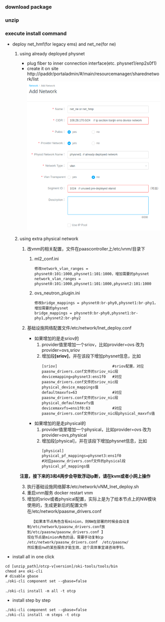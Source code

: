 ### download package
### unzip 
### execute install command
- deploy net_hmf(for legacy ems) and net_ne(for ne)
    1. using already deployed physnet
        - plug fiber to inner connection interface(etc. physnet1/enp2s0f1)
        - create it on site  http://ipaddr/portaladmin/#/main/resourcemanager/sharednetwork/list
        ![create network](create_network_using_physical_net.png)
    2. using extra physical network
        1. 改vnm的相关配置，文件在paascontroller上/etc/vnm/目录下
            1. ml2_conf.ini 
                ```
                修改network_vlan_ranges = physnet0:101:1000,physnet1:101:1000，增加需要的physnet
                network_vlan_ranges = physnet0:101:1000,physnet1:101:1000,physnet2:101:1000
                ```
            2. ovs_neutron_plugin.ini 
                ```
                修改bridge_mappings = physnet0:br-phy0,physnet1:br-phy1，增加需要的physnet
                bridge_mappings = physnet0:br-phy0,physnet1:br-phy1,physnet2:br-phy2
                ```
         
        2. 基础设施网络配置文件/etc/network/Inet_deploy.conf
            - 如果增加的是走sriov的
                1. provider值里增加一个sriov，比如provider=ovs 改为 provider=ovs,sriov
                2. 增加段<b>[sriov]</b>，并在该段下增加physnet信息，比如
                    ```
                    [sriov]                         #sriov配置，对应paasnw_drivers.conf文件的sriov_nic段
                    devicemapping=physnet3:ens1f0   #对应paasnw_drivers.conf文件的sriov_nic段physical_device_mappings值
                    defaultmaxvfs=63                #对应paasnw_drivers.conf文件的sriov_nic段physical_defaultmaxvfs值
                    devicemaxvfs=ens1f0:63          #对应paasnw_drivers.conf文件的sriov_nic段physical_maxvfs值
                    ```
            - 如果增加的是走physical的
                1. provider值里增加一个physical，比如provider=ovs 改为 provider=ovs,physical
                2. 增加段[physical]，并在该段下增加physnet信息，比如
                    ```
                    [physical]
                    physical_pf_mappings=physnet3:ens1f0                        #对应paasnw_drivers.conf文件的physical段physical_pf_mappings值
                    ```
        <b>注意，接下来的3和4两步会导致浮动ip断，请在kvm或者小网上操作</b>
        
        3. 执行基础设施网络脚本/etc/network/vNM_Inet_deploy.sh
        4. 重启vnm服务 docker restart vnm
        5. 增加的sriov或者physical配置，实际上是为了给本节点上的NW模块使用的，生成更新后的配置文件在/etc/network/paasnw_drivers.conf
            ```
              【如果本节点角色含有minion，则NW在部署的时候会自动复制/etc/network/paasnw_drivers.conf放到/etc/paasnw/paasnw_drivers.conf 】
            现在节点是minion角色的话，需要手动复制cp /etc/network/paasnw_drivers.conf  /etc/paasnw/
            然后重启nw的某些服务才能生效，这个具体事宜请咨询李钊。
            ```

- install all in one click

```
cd [unzip_path]/otcp-v[version]/oki-tools/tools/bin
chmod a+x oki-cli
# disable gbase
./oki-cli component set --gbase=false

./oki-cli install -m all -t otcp
```
- install step by step
```
./oki-cli component set --gbase=false
./oki-cli install -m steps -t otcp

```
